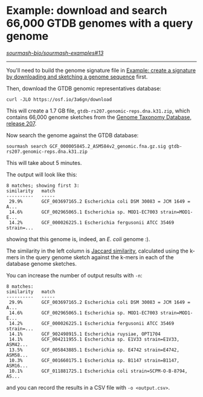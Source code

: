 # Example: download and search 66,000 GTDB genomes with a query genome

*[sourmash-bio/sourmash-examples#13](https://github.com/sourmash-bio/sourmash-examples/issues/13)*

---

<!--
# yaml config options below.
---
frontpage: True # should it show up on front page?
priority: 3 # default priority 999 => in with all the rest :). 1 pushes it to top, etc.
---
-->

You'll need to build the genome signature file in [Example: create a signature by downloading and sketching a genome sequence](11-create-a-signature-by-downloading-and-sketching-a-genome-sequence.md) first.

Then, download the GTDB genomic representatives database:
```shell
curl -JLO https://osf.io/3a6gn/download
```

This will create a 1.7 GB file, `gtdb-rs207.genomic-reps.dna.k31.zip`,  which contains 66,000 genome sketches from the [Genome Taxonomy Database, release 207](https://forum.gtdb.ecogenomic.org/t/announcing-gtdb-r07-rs207/264).

Now search the genome against the GTDB database:
```shell
sourmash search GCF_000005845.2_ASM584v2_genomic.fna.gz.sig gtdb-rs207.genomic-reps.dna.k31.zip
```

This will take about 5 minutes.

The output will look like this:
```
8 matches; showing first 3:
similarity   match
----------   -----
 29.9%       GCF_003697165.2 Escherichia coli DSM 30083 = JCM 1649 = A...
 14.6%       GCF_002965065.1 Escherichia sp. MOD1-EC7003 strain=MOD1-E...
 14.2%       GCF_000026225.1 Escherichia fergusonii ATCC 35469 strain=...
```

showing that this genome is, indeed, an *E. coli* genome :).

The similarity in the left column is [Jaccard similarity](https://en.wikipedia.org/wiki/Jaccard_index), calculated using the k-mers in the query genome sketch against the k-mers in each of the database genome sketches.

You can increase the number of output results with `-n`:
```
8 matches:
similarity   match
----------   -----
 29.9%       GCF_003697165.2 Escherichia coli DSM 30083 = JCM 1649 = A...
 14.6%       GCF_002965065.1 Escherichia sp. MOD1-EC7003 strain=MOD1-E...
 14.2%       GCF_000026225.1 Escherichia fergusonii ATCC 35469 strain=...
 14.1%       GCF_902498915.1 Escherichia ruysiae, OPT1704
 14.1%       GCF_004211955.1 Escherichia sp. E1V33 strain=E1V33, ASM42...
 13.5%       GCF_005843885.1 Escherichia sp. E4742 strain=E4742, ASM58...
 10.3%       GCF_001660175.1 Escherichia sp. B1147 strain=B1147, ASM16...
 10.1%       GCF_011881725.1 Escherichia coli strain=SCPM-O-B-8794, AS...
```

and you can record the results in a CSV file with `-o <output.csv>`.